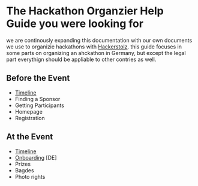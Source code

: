 # The Hackathon Organzier Help Guide you were looking for

we are continously expanding this documentation with our own documents we use to organizie hackathons with [Hackerstolz](http://hackerstolz.de). this guide focuses in some parts on organizing an ahckathon in Germany, but except the legal part everythign should be appliable to other contries as well. 

## Before the Event
* [Timeline](https://github.com/hackerstolz/hackathon-orga-kit/blob/master/before/timeline.md)
* Finding a Sponsor
* Getting Participants
* Homepage
* Registration

## At the Event
* [Timeline](https://github.com/hackerstolz/hackathon-orga-kit/blob/master/at/timeline.md)
* [Onboarding](https://github.com/hackerstolz/hackathon-orga-kit/blob/master/at/onboarding.md) [DE]
* Prizes
* Bagdes
* Photo rights
